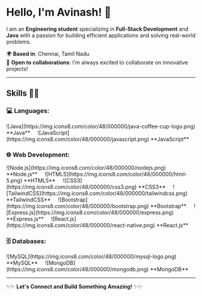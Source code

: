 # Hello, I'm Avinash! 👋

I am an **Engineering student** specializing in **Full-Stack Development** and **Java** with a passion for building efficient applications and solving real-world problems.

🌍 **Based in**: Chennai, Tamil Nadu  
🤝 **Open to collaborations**: I'm always excited to collaborate on innovative projects!

---

## Skills 💪🏻

### 💻 **Languages**:
<div>
  ![Java](https://img.icons8.com/color/48/000000/java-coffee-cup-logo.png) **Java** &nbsp; &nbsp;
  ![JavaScript](https://img.icons8.com/color/48/000000/javascript.png) **JavaScript**
</div>

### 🌐 **Web Development**:
<div>
  ![Node.js](https://img.icons8.com/color/48/000000/nodejs.png) **Node.js** &nbsp; &nbsp;
  ![HTML5](https://img.icons8.com/color/48/000000/html-5.png) **HTML5** &nbsp; &nbsp;
  ![CSS3](https://img.icons8.com/color/48/000000/css3.png) **CSS3** &nbsp; &nbsp;
  ![TailwindCSS](https://img.icons8.com/color/48/000000/tailwindcss.png) **TailwindCSS** &nbsp; &nbsp;
  ![Bootstrap](https://img.icons8.com/color/48/000000/bootstrap.png) **Bootstrap** &nbsp; &nbsp;
  ![Express.js](https://img.icons8.com/color/48/000000/express.png) **Express.js** &nbsp; &nbsp;
  ![React.js](https://img.icons8.com/color/48/000000/react-native.png) **React.js**
</div>

### 🗄️ **Databases**:
<div>
  ![MySQL](https://img.icons8.com/color/48/000000/mysql-logo.png) **MySQL** &nbsp; &nbsp;
  ![MongoDB](https://img.icons8.com/color/48/000000/mongodb.png) **MongoDB**
</div>

---

✨✨ **Let's Connect and Build Something Amazing!** ✨✨
